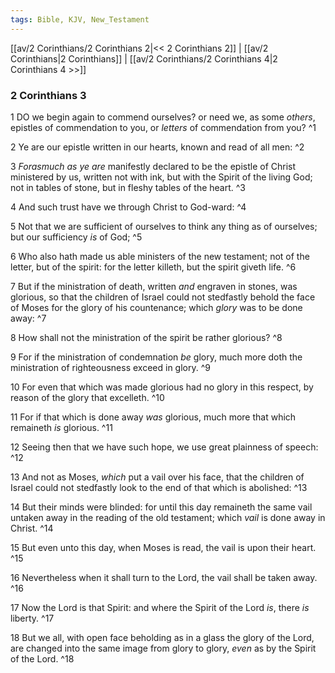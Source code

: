 ```yaml
---
tags: Bible, KJV, New_Testament
---
```


[[av/2 Corinthians/2 Corinthians 2|<< 2 Corinthians 2]] | [[av/2 Corinthians|2 Corinthians]] | [[av/2 Corinthians/2 Corinthians 4|2 Corinthians 4 >>]]

### 2 Corinthians 3

1 DO we begin again to commend ourselves? or need we, as some _others_, epistles of commendation to you, or _letters_ of commendation from you? ^1

2 Ye are our epistle written in our hearts, known and read of all men: ^2

3 _Forasmuch_ _as_ _ye_ _are_ manifestly declared to be the epistle of Christ ministered by us, written not with ink, but with the Spirit of the living God; not in tables of stone, but in fleshy tables of the heart. ^3

4 And such trust have we through Christ to God-ward: ^4

5 Not that we are sufficient of ourselves to think any thing as of ourselves; but our sufficiency _is_ of God; ^5

6 Who also hath made us able ministers of the new testament; not of the letter, but of the spirit: for the letter killeth, but the spirit giveth life. ^6

7 But if the ministration of death, written _and_ engraven in stones, was glorious, so that the children of Israel could not stedfastly behold the face of Moses for the glory of his countenance; which _glory_ was to be done away: ^7

8 How shall not the ministration of the spirit be rather glorious? ^8

9 For if the ministration of condemnation _be_ glory, much more doth the ministration of righteousness exceed in glory. ^9

10 For even that which was made glorious had no glory in this respect, by reason of the glory that excelleth. ^10

11 For if that which is done away _was_ glorious, much more that which remaineth _is_ glorious. ^11

12 Seeing then that we have such hope, we use great plainness of speech: ^12

13 And not as Moses, _which_ put a vail over his face, that the children of Israel could not stedfastly look to the end of that which is abolished: ^13

14 But their minds were blinded: for until this day remaineth the same vail untaken away in the reading of the old testament; which _vail_ is done away in Christ. ^14

15 But even unto this day, when Moses is read, the vail is upon their heart. ^15

16 Nevertheless when it shall turn to the Lord, the vail shall be taken away. ^16

17 Now the Lord is that Spirit: and where the Spirit of the Lord _is_, there _is_ liberty. ^17

18 But we all, with open face beholding as in a glass the glory of the Lord, are changed into the same image from glory to glory, _even_ as by the Spirit of the Lord. ^18

